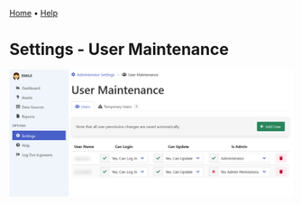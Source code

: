 [Home](https://cityssm.github.io/EMILE/)
•
[Help](https://cityssm.github.io/EMILE/docs/)

# Settings - User Maintenance

![User Maintenance](images/settings-users.png)
